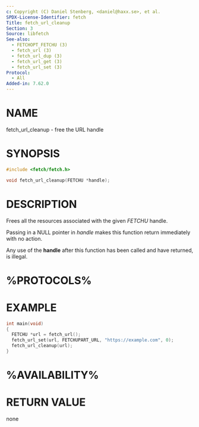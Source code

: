 ```yaml
---
c: Copyright (C) Daniel Stenberg, <daniel@haxx.se>, et al.
SPDX-License-Identifier: fetch
Title: fetch_url_cleanup
Section: 3
Source: libfetch
See-also:
  - FETCHOPT_FETCHU (3)
  - fetch_url (3)
  - fetch_url_dup (3)
  - fetch_url_get (3)
  - fetch_url_set (3)
Protocol:
  - All
Added-in: 7.62.0
---
```


# NAME

fetch_url_cleanup - free the URL handle

# SYNOPSIS

~~~c
#include <fetch/fetch.h>

void fetch_url_cleanup(FETCHU *handle);
~~~

# DESCRIPTION

Frees all the resources associated with the given *FETCHU* handle.

Passing in a NULL pointer in *handle* makes this function return
immediately with no action.

Any use of the **handle** after this function has been called and have
returned, is illegal.

# %PROTOCOLS%

# EXAMPLE

~~~c
int main(void)
{
  FETCHU *url = fetch_url();
  fetch_url_set(url, FETCHUPART_URL, "https://example.com", 0);
  fetch_url_cleanup(url);
}
~~~

# %AVAILABILITY%

# RETURN VALUE

none
